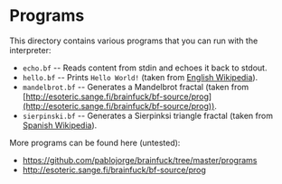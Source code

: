 Programs
========

This directory contains various programs that you can run with the interpreter:

* `echo.bf` -- Reads content from stdin and echoes it back to stdout.
* `hello.bf` -- Prints `Hello World!` (taken from [English
  Wikipedia](https://en.wikipedia.org/wiki/Brainfuck)).
* `mandelbrot.bf` -- Generates a Mandelbrot fractal (taken from
  [http://esoteric.sange.fi/brainfuck/bf-source/prog](http://esoteric.sange.fi/brainfuck/bf-source/prog)).
* `sierpinski.bf` -- Generates a Sierpinksi triangle fractal (taken from
  [Spanish Wikipedia](http://es.wikipedia.org/wiki/Brainfuck)).

More programs can be found here (untested):

* https://github.com/pablojorge/brainfuck/tree/master/programs
* http://esoteric.sange.fi/brainfuck/bf-source/prog
